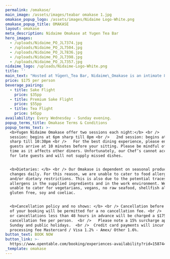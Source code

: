 ```yaml
---
permalink: /omakase/
main_image: /assets/images/teabar omakase 1.jpg
omakase_popup_logo: /assets/images/Nidaime Logo-White.png
omakase_popup_title: OMAKASE
layout: omakase
meta_description: Nidaime Omakase at Yugen Tea Bar
hero_images:
  - /uploads/Nidaime_PO_JL7374.jpg
  - /uploads/Nidaime_PO_JL7504.jpg
  - /uploads/Nidaime_PO_JL7836.jpg
  - /uploads/Nidaime_PO_JL7398.jpg
  - /uploads/Nidaime_PO_JL7357.jpg
nidaime_logo: /uploads/Nidaime-Logo-White.png
title: ''
main_text: "Hosted at Yūgen\_Tea Bar, Nidaime\_Omakase is an intimate 8-seater Chef-to–Guest experience like no other. Savour up to 15 bite-sized courses prepared right before your eyes, including 4 starters, 9 sushi courses, and a dessert, all served in a laid-back and entertaining atmosphere.\n\nLed by Chef Misaki Maniwa and our expert sommeliers, Omakase is a culinary journey featuring a refined multi-course menu, thoughtfully curated to highlight the finest seasonal ingredients, meticulously sourced and creatively prepared just for you.\n\nOur\_ever-evolving\_beverage menu designed to complement the dishes, features limited release & one-off Sake, tea & whiskies. Alternatively, sip and savour the moment mindfully with our Tea Flight.\n\n[View Nidaime Sample Menu](<https://assets.tina.io/d1159053-388f-45cf-aa48-0baa22c19a16/Nidaime Sample Menu.pdf> \"Nidaime Sample Menu.pdf\")\n\n###### Looking to enjoy everything Nidaime has to offer in a space exclusively yours? Perfect for birthdays, intimate celebrations, or unique gatherings, enquire about Private Dining via [here](https://yugenteabar.com.au/contact)\n"
price: $175 per person
beverage_pairing:
  - title: Sake Flight
    price: $35pp
  - title: Premium Sake Flight
    price: $55pp
  - title: Tea Flight
    price: $45pp
availability: Every Wednesday - Sunday evening.
popup_terms_title: Omakase Terms & Conditions
popup_terms_text: >-
  <b>Yugen Nidaime Omakase offer two sessions each night:</b> <br />   1st
  session: begins at 6pm sharp till 8pm <br />   2nd session: begins at 8.30pm
  sharp till 10:30pm <br />   For the best dining experience, please ensure all
  guests arrive at 10 minutes before your sitting. Please be mindful of dining
  time as it affects other diners. Unfortunately, our Chef’s cannot accommodate
  for late guests and will not supply missed dishes.


  <b>Dietaries: </b> <br /> Our Omakase is dependent on seasonal produce and
  changes daily. For this reason, we are unable to cater to food allergies
  and/or dietary restrictions. This is also due to the potential traces of
  allergens in the supplied ingredients and in the work environment. We are
  unable to cater for vegetarians, vegans, no raw seafood, shellfish allergies,
  gluten free, soy and coeliac.


  <b>Cancellation policy and no shows: </b> <br /> Cancellation before 48 hours
  of your booking will be permitted for a no cancellation fee. <br />   No shows
  or cancellations less than 48 hours in advance will be charged a $175
  cancellation fee per person.  <br />   Please note a 15% surcharge apply on
  Sunday and public holidays.  <br />  Credit card payments will incur a
  processing fee Mastercard / Visa 1.2% - Amex/ Other 1.6%.
button_text: BOOK NOW
button_link: >-
  https://www.opentable.com/booking/experiences-availability?rid=158744&restref=158744&experienceId=191894&utm_source=external&utm_medium=referral&utm_campaign=shared
_template: omakase
---
```


